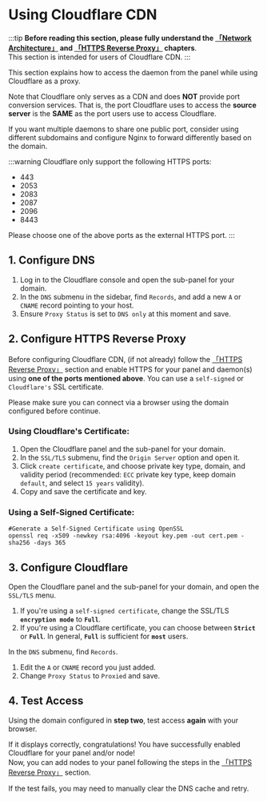 # Using Cloudflare CDN

:::tip
**Before reading this section, please fully understand the [「Network Architecture」](./mcsm_network) and [「HTTPS Reverse Proxy」](./proxy_https.md) chapters**. \
This section is intended for users of Cloudflare CDN.
:::

This section explains how to access the daemon from the panel while using Cloudflare as a proxy.

Note that Cloudflare only serves as a CDN and does **NOT** provide port conversion services. That is, the port Cloudflare uses to access the **source server** is the **SAME** as the port users use to access Cloudflare.

If you want multiple daemons to share one public port, consider using different subdomains and configure Nginx to forward differently based on the domain.

:::warning
Cloudflare only support the following HTTPS ports:

- 443
- 2053
- 2083
- 2087
- 2096
- 8443

Please choose one of the above ports as the external HTTPS port.
:::

## 1. Configure DNS

1. Log in to the Cloudflare console and open the sub-panel for your domain.
2. In the `DNS` submenu in the sidebar, find `Records`, and add a new `A` or `CNAME` record pointing to your host.
3. Ensure `Proxy Status` is set to `DNS only` at this moment and save.

## 2. Configure HTTPS Reverse Proxy

Before configuring Cloudflare CDN, (if not already) follow the [「HTTPS Reverse Proxy」](./proxy_https.md) section and enable HTTPS for your panel and daemon(s) using **one of the ports mentioned above**. You can use a `self-signed` or `Cloudflare's` SSL certificate.

Please make sure you can connect via a browser using the domain configured before continue.

### Using Cloudflare's Certificate:

1. Open the Cloudflare panel and the sub-panel for your domain.
2. In the `SSL/TLS` submenu, find the `Origin Server` option and open it.
3. Click `create certificate`, and choose private key type, domain, and validity period (recommended: `ECC` private key type, keep domain `default`, and select `15 years` validity).
4. Copy and save the certificate and key.

### Using a Self-Signed Certificate:

```
#Generate a Self-Signed Certificate using OpenSSL
openssl req -x509 -newkey rsa:4096 -keyout key.pem -out cert.pem -sha256 -days 365
```

## 3. Configure Cloudflare

Open the Cloudflare panel and the sub-panel for your domain, and open the `SSL/TLS` menu.

1. If you're using a `self-signed certificate`, change the SSL/TLS **`encryption mode`** to **`Full`**.
2. If you're using a Cloudflare certificate, you can choose between **`Strict`** or **`Full`**. In general, **`Full`** is sufficient for **`most`** users.

In the `DNS` submenu, find `Records`.

1. Edit the `A` or `CNAME` record you just added.
2. Change `Proxy Status` to `Proxied` and save.

## 4. Test Access

Using the domain configured in **step two**, test access **again** with your browser.

If it displays correctly, congratulations! You have successfully enabled Cloudflare for your panel and/or node!\
Now, you can add nodes to your panel following the steps in the [「HTTPS Reverse Proxy」](./proxy_https.md) section.

If the test fails, you may need to manually clear the DNS cache and retry.
